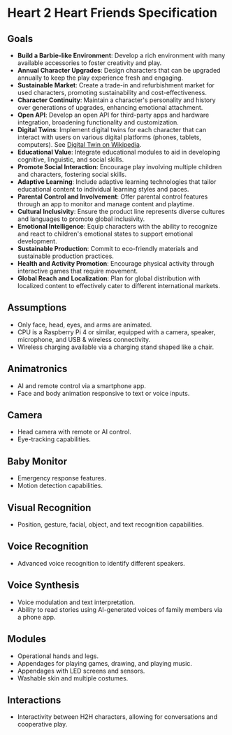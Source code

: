 
# Heart 2 Heart Friends Specification

## Goals

* **Build a Barbie-like Environment**: Develop a rich environment with many available accessories to foster creativity and play.
* **Annual Character Upgrades**: Design characters that can be upgraded annually to keep the play experience fresh and engaging.
* **Sustainable Market**: Create a trade-in and refurbishment market for used characters, promoting sustainability and cost-effectiveness.
* **Character Continuity**: Maintain a character's personality and history over generations of upgrades, enhancing emotional attachment.
* **Open API**: Develop an open API for third-party apps and hardware integration, broadening functionality and customization.
* **Digital Twins**: Implement digital twins for each character that can interact with users on various digital platforms (phones, tablets, computers). See [Digital Twin on Wikipedia](https://en.wikipedia.org/wiki/Digital_twin).
* **Educational Value**: Integrate educational modules to aid in developing cognitive, linguistic, and social skills.
* **Promote Social Interaction**: Encourage play involving multiple children and characters, fostering social skills.
* **Adaptive Learning**: Include adaptive learning technologies that tailor educational content to individual learning styles and paces.
* **Parental Control and Involvement**: Offer parental control features through an app to monitor and manage content and playtime.
* **Cultural Inclusivity**: Ensure the product line represents diverse cultures and languages to promote global inclusivity.
* **Emotional Intelligence**: Equip characters with the ability to recognize and react to children's emotional states to support emotional development.
* **Sustainable Production**: Commit to eco-friendly materials and sustainable production practices.
* **Health and Activity Promotion**: Encourage physical activity through interactive games that require movement.
* **Global Reach and Localization**: Plan for global distribution with localized content to effectively cater to different international markets.

## Assumptions

* Only face, head, eyes, and arms are animated.
* CPU is a Raspberry Pi 4 or similar, equipped with a camera, speaker, microphone, and USB & wireless connectivity.
* Wireless charging available via a charging stand shaped like a chair.

## Animatronics

* AI and remote control via a smartphone app.
* Face and body animation responsive to text or voice inputs.

## Camera

* Head camera with remote or AI control.
* Eye-tracking capabilities.

## Baby Monitor

* Emergency response features.
* Motion detection capabilities.

## Visual Recognition

* Position, gesture, facial, object, and text recognition capabilities.

## Voice Recognition

* Advanced voice recognition to identify different speakers.

## Voice Synthesis

* Voice modulation and text interpretation.
* Ability to read stories using AI-generated voices of family members via a phone app.

## Modules

* Operational hands and legs.
* Appendages for playing games, drawing, and playing music.
* Appendages with LED screens and sensors.
* Washable skin and multiple costumes.

## Interactions

* Interactivity between H2H characters, allowing for conversations and cooperative play.
